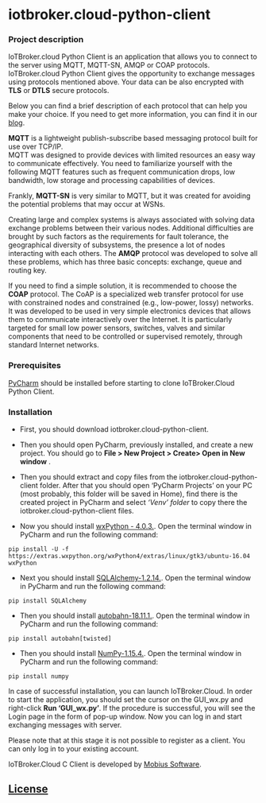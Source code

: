 # iotbroker.cloud-python-client 

### Project description

IoTBroker.cloud Python Client is an application that allows you to connect to the server using MQTT, MQTT-SN, 
AMQP or COAP protocols. IoTBroker.cloud Python Client gives the opportunity to exchange messages using protocols 
mentioned above. Your data can be also encrypted with **TLS** or **DTLS** secure protocols.   

Below you can find a brief description of each protocol that can help you make your choice. 
If you need to get more information, you can find it in our [blog](https://www.iotbroker.cloud/clientApps/Python/MQTT).
 
**MQTT** is a lightweight publish-subscribe based messaging protocol built for use over TCP/IP.  
MQTT was designed to provide devices with limited resources an easy way to communicate effectively. 
You need to familiarize yourself with the following MQTT features such as frequent communication drops, low bandwidth, 
low storage and processing capabilities of devices. 

Frankly, **MQTT-SN** is very similar to MQTT, but it was created for avoiding the potential problems that may occur at WSNs. 

Creating large and complex systems is always associated with solving data exchange problems between their various nodes. 
Additional difficulties are brought by such factors as the requirements for fault tolerance, 
the geographical diversity of subsystems, the presence a lot of nodes interacting with each others. 
The **AMQP** protocol was developed to solve all these problems, which has three basic concepts: 
exchange, queue and routing key. 

If you need to find a simple solution, it is recommended to choose the **COAP** protocol. 
The CoAP is a specialized web transfer protocol for use with constrained nodes and constrained (e.g., low-power, lossy) 
networks. It was developed to be used in very simple electronics devices that allows them to communicate interactively 
over the Internet. It is particularly targeted for small low power sensors, switches, valves and similar components 
that need to be controlled or supervised remotely, through standard Internet networks.   
 
### Prerequisites 
[PyCharm](https://www.jetbrains.com/pycharm/download/download-thanks.html?platform=linux&code=PCC) should be installed
before starting to clone IoTBroker.Cloud Python Client. 

### Installation 
* First, you should download iotbroker.cloud-python-client. 

* Then you should open PyCharm, previously installed, and create a new project. 
You should go to **File > New Project > Create> Open in New window** . 

* Then you should extract and copy files from the iotbroker.cloud-python-client folder. 
After that you should open ‘PyCharm Projects’ on your PC (most probably, this folder will be saved in Home),
find there is the created project in PyCharm and select *‘Venv’ folder* to copy there the iotbroker.cloud-python-client files.

* Now you should install [wxPython - 4.0.3.](https://wxpython.org/). Open the terminal window in PyCharm and run 
the following command: 
```
pip install -U -f https://extras.wxpython.org/wxPython4/extras/linux/gtk3/ubuntu-16.04 wxPython
```

* Next you should install [SQLAlchemy-1.2.14.](https://www.sqlalchemy.org/). Open the terminal window in PyCharm 
and run the following command: 
```
pip install SQLAlchemy
```
* Then you should install  [autobahn-18.11.1.](https://autobahn.readthedocs.io/en/latest/installation.html).
Open the terminal window in PyCharm and run the following command: 

```
pip install autobahn[twisted]
```

* Then you should install [NumPy-1.15.4.](http://www.numpy.org/). Open the terminal window in PyCharm and run the following command: 

```
pip install numpy
```

In case of successful installation, you can launch IoTBroker.Cloud. In order to start the application, you should set 
the cursor on the GUI_wx.py and right-click **Run ‘GUI_wx.py’**. If the procedure is successful, you will see 
the Login page in the form of pop-up window. Now you can log in and start exchanging messages with server. 
 
Please note that at this stage it is not possible to register as a client. You can only log in to your existing account. 

IoTBroker.Cloud C Client is developed by [Mobius Software](https://www.mobius-software.com/).

## [License](LICENSE.md)
